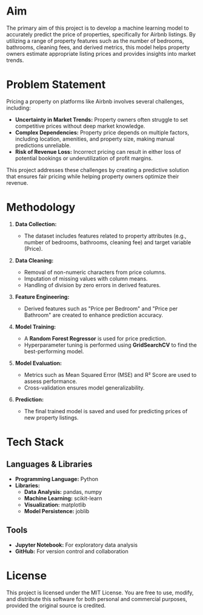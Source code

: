 # Aim
The primary aim of this project is to develop a machine learning model to accurately predict the price of properties, specifically for Airbnb listings. By utilizing a range of property features such as the number of bedrooms, bathrooms, cleaning fees, and derived metrics, this model helps property owners estimate appropriate listing prices and provides insights into market trends.

# Problem Statement
Pricing a property on platforms like Airbnb involves several challenges, including:

- **Uncertainty in Market Trends:** Property owners often struggle to set competitive prices without deep market knowledge.
- **Complex Dependencies:** Property price depends on multiple factors, including location, amenities, and property size, making manual predictions unreliable.
- **Risk of Revenue Loss:** Incorrect pricing can result in either loss of potential bookings or underutilization of profit margins.
  
This project addresses these challenges by creating a predictive solution that ensures fair pricing while helping property owners optimize their revenue.

# Methodology
1. **Data Collection:**
   - The dataset includes features related to property attributes (e.g., number of bedrooms, bathrooms, cleaning fee) and target variable (Price).

2. **Data Cleaning:**

   - Removal of non-numeric characters from price columns.
   - Imputation of missing values with column means.
   - Handling of division by zero errors in derived features.
  
3. **Feature Engineering:**

   - Derived features such as "Price per Bedroom" and "Price per Bathroom" are created to enhance prediction accuracy.

4. **Model Training:**

   - A **Random Forest Regressor** is used for price prediction.
   - Hyperparameter tuning is performed using **GridSearchCV** to find the best-performing model.

5. **Model Evaluation:**

   - Metrics such as Mean Squared Error (MSE) and R² Score are used to assess performance.
   - Cross-validation ensures model generalizability.

6. **Prediction:**

   - The final trained model is saved and used for predicting prices of new property listings.
  
# Tech Stack
## Languages & Libraries
- **Programming Language:** Python
- **Libraries:**
   - **Data Analysis:** pandas, numpy
   - **Machine Learning:** scikit-learn
   - **Visualization:** matplotlib
   - **Model Persistence:** joblib
## Tools
- **Jupyter Notebook:** For exploratory data analysis
- **GitHub:** For version control and collaboration

# License
This project is licensed under the MIT License.
You are free to use, modify, and distribute this software for both personal and commercial purposes, provided the original source is credited.
